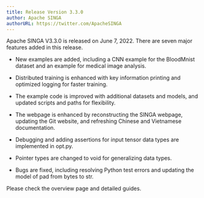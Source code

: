 ```yaml
---
title: Release Version 3.3.0
author: Apache SINGA
authorURL: https://twitter.com/ApacheSINGA
---
```


<!--- Licensed to the Apache Software Foundation (ASF) under one or more contributor license agreements.  See the NOTICE file distributed with this work for additional information regarding copyright ownership.  The ASF licenses this file to you under the Apache License, Version 2.0 (the "License"); you may not use this file except in compliance with the License.  You may obtain a copy of the License at http://www.apache.org/licenses/LICENSE-2.0 Unless required by applicable law or agreed to in writing, software distributed under the License is distributed on an "AS IS" BASIS, WITHOUT WARRANTIES OR CONDITIONS OF ANY KIND, either express or implied.  See the License for the specific language governing permissions and limitations under the License.  -->

Apache SINGA V3.3.0 is released on June 7, 2022. There are seven major features added in this release.

- New examples are added, including a CNN example for the BloodMnist dataset and an example for medical image analysis.

- Distributed training is enhanced with key information printing and optimized logging for faster training.

- The example code is improved with additional datasets and models, and updated scripts and paths for flexibility.

- The webpage is enhanced by reconstructing the SINGA webpage, updating the Git website, and refreshing Chinese and Vietnamese documentation.

- Debugging and adding assertions for input tensor data types are implemented in opt.py.

- Pointer types are changed to void for generalizing data types.

- Bugs are fixed, including resolving Python test errors and updating the model of pad from bytes to str.

Please check the overview page and detailed guides.

